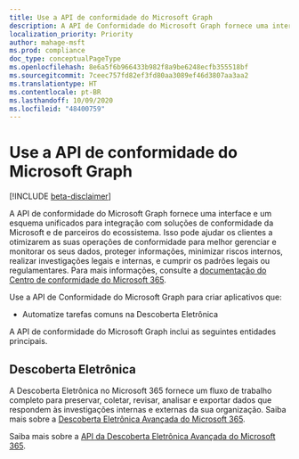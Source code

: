 ```yaml
---
title: Use a API de conformidade do Microsoft Graph
description: A API de Conformidade do Microsoft Graph fornece uma interface e um esquema unificados para integração com soluções de conformidade da Microsoft e de parceiros do ecossistema. Isso pode ajudar os clientes a otimizarem as suas operações de conformidade para melhor gerenciar e monitorar os seus dados, proteger informações, minimizar riscos internos, realizar investigações legais e internas, e cumprir os padrões legais ou regulamentares.
localization_priority: Priority
author: mahage-msft
ms.prod: compliance
doc_type: conceptualPageType
ms.openlocfilehash: 8e6a5f6b966433b982f8a9be6248ecfb355518bf
ms.sourcegitcommit: 7ceec757fd82ef3fd80aa3089ef46d3807aa3aa2
ms.translationtype: HT
ms.contentlocale: pt-BR
ms.lasthandoff: 10/09/2020
ms.locfileid: "48400759"
---
```

# <a name="use-the-microsoft-graph-compliance-api"></a>Use a API de conformidade do Microsoft Graph

[!INCLUDE [beta-disclaimer](../../includes/beta-disclaimer.md)]

A API de conformidade do Microsoft Graph fornece uma interface e um esquema unificados para integração com soluções de conformidade da Microsoft e de parceiros do ecossistema. Isso pode ajudar os clientes a otimizarem as suas operações de conformidade para melhor gerenciar e monitorar os seus dados, proteger informações, minimizar riscos internos, realizar investigações legais e internas, e cumprir os padrões legais ou regulamentares. Para mais informações, consulte a [ documentação do Centro de conformidade do Microsoft 365](/microsoft-365/compliance).

Use a API de Conformidade do Microsoft Graph para criar aplicativos que:

- Automatize tarefas comuns na Descoberta Eletrônica

A API de conformidade do Microsoft Graph inclui as seguintes entidades principais.

## <a name="ediscovery"></a>Descoberta Eletrônica

A Descoberta Eletrônica no Microsoft 365 fornece um fluxo de trabalho completo para preservar, coletar, revisar, analisar e exportar dados que respondem às investigações internas e externas da sua organização. Saiba mais sobre a [Descoberta Eletrônica Avançada do Microsoft 365](/microsoft-365/compliance/overview-ediscovery-20).

Saiba mais sobre a [API da Descoberta Eletrônica Avançada do Microsoft 365](ediscoveryapioverview.md).

<!--
## Labels

??? Labels should be moved from security to here.  They are currently under a node called Information protection.
-->